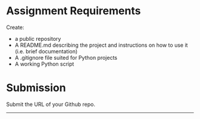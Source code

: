 # Assignment Requirements

Create:
* a public repository
* A README.md describing the project and instructions on how to use it (i.e. brief documentation)
* A .gitignore file suited for Python projects
* A working Python script

# Submission

Submit the URL of your Github repo.
***
